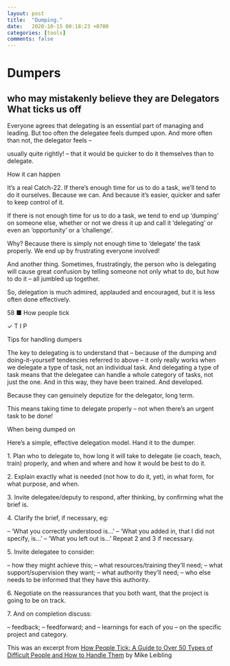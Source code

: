```yaml
---
layout: post
title:  "Dumping."
date:   2020-10-15 00:18:23 +0700
categories: [tools]
comments: false
---
```


# Dumpers

## who may mistakenly believe they are Delegators What ticks us off

Everyone agrees that delegating is an essential part of managing and leading. But too often the delegatee feels dumped upon. And more often than not, the delegator feels –

usually quite rightly! – that it would be quicker to do it themselves than to delegate.

How it can happen

It’s a real Catch-22. If there’s enough time for us to do a task, we’ll tend to do it ourselves. Because we can. And because it’s easier, quicker and safer to keep control of it.

If there is not enough time for us to do a task, we tend to end up ‘dumping’ on someone else, whether or not we dress it up and call it ‘delegating’ or even an ‘opportunity’ or a ‘challenge’.

Why? Because there is simply not enough time to ‘delegate’ the task properly. We end up by frustrating everyone involved!

And another thing. Sometimes, frustratingly, the person who is delegating will cause great confusion by telling someone not only what to do, but how to do it – all jumbled up together.

So, delegation is much admired, applauded and encouraged, but it is less often done effectively.

58 ■ How people tick

✓ T I P

Tips for handling dumpers

The key to delegating is to understand that – because of the dumping and doing-it-yourself tendencies referred to above – it only really works when we delegate a type of task, not an individual task. And delegating a type of task means that the delegatee can handle a whole category of tasks, not just the one. And in this way, they have been trained. And developed.

Because they can genuinely deputize for the delegator, long term.

This means taking time to delegate properly – not when there’s an urgent task to be done!

When being dumped on

Here’s a simple, effective delegation model. Hand it to the dumper.

1\. Plan who to delegate to, how long it will take to delegate (ie coach, teach, train) properly, and when and where and how it would be best to do it.

2\. Explain exactly what is needed (not how to do it, yet), in what form, for what purpose, and when.

3\. Invite delegatee/deputy to respond, after thinking, by confirming what the brief is.

4\. Clarify the brief, if necessary, eg:

– ‘What you correctly understood is…’
– ‘What you added in, that I did not specify, is…’
– ‘What you left out is…’ Repeat 2 and 3 if necessary.

5\. Invite delegatee to consider:

– how they might achieve this;
– what resources/training they’ll need;
– what support/supervision they want;
– what authority they’ll need;
– who else needs to be informed that they have this authority.

6\. Negotiate on the reassurances that you both want, that the project is going to be on track.

7\. And on completion discuss:

– feedback;
– feedforward; and
– learnings for each of you – on the specific project and category.

This was an excerpt from [How People Tick: A Guide to Over 50 Types of Difficult People and How to Handle Them](https://www.amazon.com/How-People-Tick-Difficult-Handle-ebook/dp/B005QBHY5C) by Mike Leibling